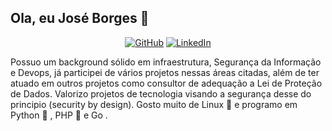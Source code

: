 ## Ola, eu José Borges :closed_lock_with_key:

<p align="center">
	<a href="https://github.com/joseb0rges"><img src="https://img.shields.io/github/followers/cassiodeveloper.svg?label=GitHub&style=flat-square&logo=github" alt="GitHub"></a>
	<a href="https://www.linkedin.com/in/joseasborges/"><img src="https://img.shields.io/badge/LinkedIn--_.svg?style=flat-square&logo=linkedin" alt="LinkedIn"></a>
</p>

Possuo um background sólido em infraestrutura, Segurança da Informação e Devops, já participei de vários projetos nessas áreas citadas, além de ter atuado em outros projetos como consultor de adequação a Lei de Proteção de Dados. Valorizo projetos de tecnologia visando a segurança desse do principio (security by design). Gosto muito de Linux :penguin: e programo em Python :snake: , PHP :elephant: e Go .
